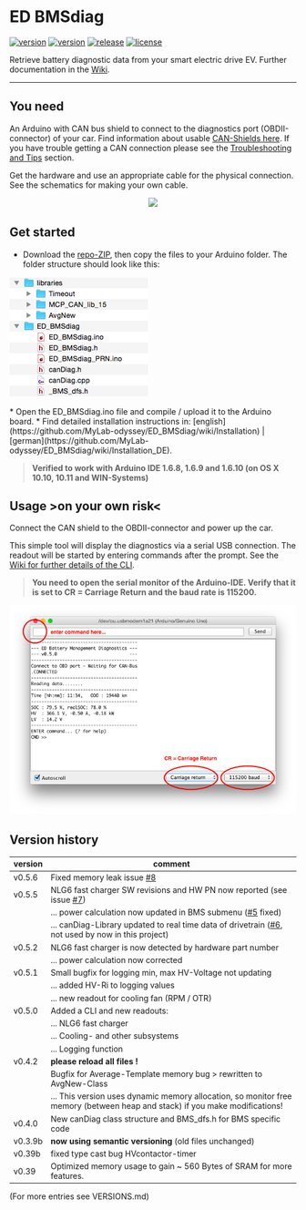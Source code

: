 # ED BMSdiag

[![version](https://img.shields.io/badge/version-v0.5.6-blue.svg)](https://github.com/MyLab-odyssey/ED_BMSdiag/archive/master.zip)
[![version](https://img.shields.io/badge/issues-none-brightgreen.svg)](https://github.com/MyLab-odyssey/ED_BMSdiag/issues)
[![release](https://img.shields.io/badge/release-v0.4.2-brightgreen.svg)](https://github.com/MyLab-odyssey/ED_BMSdiag/releases)
[![license](https://img.shields.io/badge/license-MIT-blue.svg)](https://github.com/MyLab-odyssey/ED_BMSdiag/blob/master/LICENSE.txt)

Retrieve battery diagnostic data from your smart electric drive EV.
Further documentation in the [Wiki](https://github.com/MyLab-odyssey/ED_BMSdiag/wiki).

---

## You need
An Arduino with CAN bus shield to connect to the diagnostics port (OBDII-connector) of your car. Find information about usable [CAN-Shields here](https://github.com/MyLab-odyssey/ED_BMSdiag/wiki/CAN-Bus-Basics). If you have trouble getting a CAN connection please see the [Troubleshooting and Tips]((https://github.com/MyLab-odyssey/ED_BMSdiag/wiki/Troubleshooting-and-Tips)) section.

Get the hardware and use an appropriate cable for the physical connection. See the schematics for making your own cable.

<p align="center">
<img  src="https://raw.githubusercontent.com/MyLab-odyssey/ED_BMSdiag/master/pictures/Arduino%26CANbusShield.jpg" width="640"/>
<p/>

## Get started
* Download the [repo-ZIP](https://github.com/MyLab-odyssey/ED_BMSdiag/archive/master.zip), then copy the files to your Arduino folder. The folder structure should look like this:
<p align="left">
<img  src="https://github.com/MyLab-odyssey/ED_BMSdiag/raw/master/pictures/Arduino_folder_structure.png" /><p/>
* Open the ED_BMSdiag.ino file and compile / upload it to the Arduino board.
* Find detailed installation instructions in: [english](https://github.com/MyLab-odyssey/ED_BMSdiag/wiki/Installation) | [german](https://github.com/MyLab-odyssey/ED_BMSdiag/wiki/Installation_DE).

> **Verified to work with Arduino IDE 1.6.8, 1.6.9 and 1.6.10 (on OS X 10.10, 10.11 and WIN-Systems)**

## Usage >on your own risk<
Connect the CAN shield to the OBDII-connector and power up the car.

This simple tool will display the diagnostics via a serial USB connection. The readout will be started by entering commands after the prompt. See the [Wiki for further details of the CLI](https://github.com/MyLab-odyssey/ED_BMSdiag/wiki/Command-Line-Interface).


>**You need to open the serial monitor of the Arduino-IDE.  Verify that it is set to CR = Carriage Return and the baud rate is 115200.**

<p align="center">
<img  src="https://raw.githubusercontent.com/MyLab-odyssey/ED_BMSdiag/master/pictures/Arduino%20-IDE_serial_monitor.png" />
<p/>

## Version history
version  | comment
-------- | --------
v0.5.6   | Fixed memory leak issue [#8](https://github.com/MyLab-odyssey/ED_BMSdiag/issues/8)
v0.5.5   | NLG6 fast charger SW revisions and HW PN now reported (see issue [#7](https://github.com/MyLab-odyssey/ED_BMSdiag/issues/7))
         | ... power calculation now updated in BMS submenu ([#5](https://github.com/MyLab-odyssey/ED_BMSdiag/issues/5) fixed)
         | ... canDiag-Library updated to real time data of drivetrain ([#6](https://github.com/MyLab-odyssey/ED_BMSdiag/issues/6), not used by now in this project)
v0.5.2   | NLG6 fast charger is now detected by hardware part number
         | ... power calculation now corrected
v0.5.1   | Small bugfix for logging min, max HV-Voltage not updating
         | ... added HV-Ri to logging values
         | ... new readout for cooling fan (RPM / OTR)         
v0.5.0   | Added a CLI and new readouts:
         | ... NLG6 fast charger
         | ... Cooling- and other subsystems
         | ... Logging function
v0.4.2   | **please reload all files !**
         | Bugfix for Average-Template memory bug > rewritten  to AvgNew-Class
         | ... This version uses dynamic memory allocation, so monitor free memory (between heap and stack) if you make modifications!
v0.4.0   | New canDiag class structure and BMS_dfs.h for BMS specific code
v0.3.9b  | **now using semantic versioning** (old files unchanged)
v0.39b   | fixed type cast bug HVcontactor-timer
v0.39    | Optimized memory usage to gain ~ 560 Bytes of SRAM for more features.
(For more entries see VERSIONS.md)
